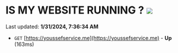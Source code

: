 # IS MY WEBSITE RUNNING ? [![](https://img.shields.io/static/v1?label=Sponsor&message=%E2%9D%A4&logo=GitHub&color=%23fe8e86)](https://github.com/sponsors/<username>)

Last updated: **1/31/2024, 7:36:34 AM**

- `GET` [https://youssefservice.me](https://youssefservice.me) - **Up** (163ms)
